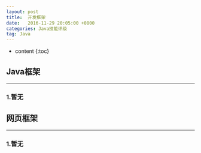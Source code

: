 ```yaml
---
layout: post
title:  开发框架
date:   2016-11-29 20:05:00 +0800
categories: Java技能评级
tag: Java
---
```


* content
{:toc}


## Java框架

***

### 1.暂无



## 网页框架

***

### 1.暂无
